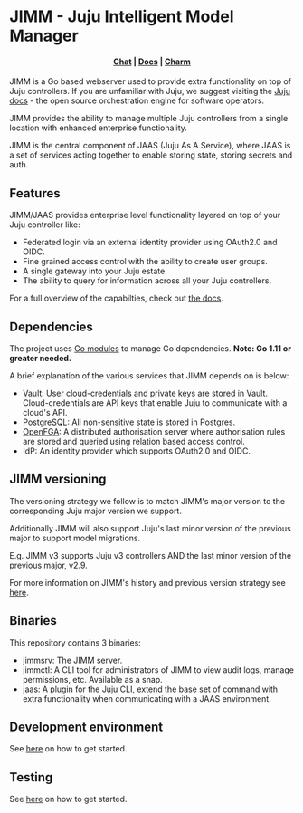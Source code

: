 # JIMM - Juju Intelligent Model Manager

[comment]: <> (Update the chat link below with a JIMM specific room)
<h4 align="center">
    <a href="https://app.element.io/#/room/#charmhub-juju:ubuntu.com">Chat</a> |
    <a href="https://canonical-jaas-documentation.readthedocs-hosted.com/en/latest/">Docs</a> |
    <a href="https://github.com/canonical/jimm-k8s-operator/">Charm</a>
</h4>

JIMM is a Go based webserver used to provide extra functionality on top of Juju controllers. 
If you are unfamiliar with Juju, we suggest visiting the [Juju docs](https://juju.is/) - 
the open source orchestration engine for software operators.

JIMM provides the ability to manage multiple Juju controllers from a single location with 
enhanced enterprise functionality.

JIMM is the central component of JAAS (Juju As A Service), where JAAS is a set of services 
acting together to enable storing state, storing secrets and auth.

## Features

JIMM/JAAS provides enterprise level functionality layered on top of your Juju controller like:
- Federated login via an external identity provider using OAuth2.0 and OIDC.
- Fine grained access control with the ability to create user groups.
- A single gateway into your Juju estate.
- The ability to query for information across all your Juju controllers.

For a full overview of the capabilties, check out 
[the docs](https://canonical-jaas-documentation.readthedocs-hosted.com/en/latest/explanation/jaas_overview/).


## Dependencies

The project uses [Go modules](https://golang.org/cmd/go/#hdr-Module_maintenance) to manage 
Go dependencies. **Note: Go 1.11 or greater needed.**

A brief explanation of the various services that JIMM depends on is below:
- [Vault](https://www.vaultproject.io/): User cloud-credentials and private keys are stored in Vault. Cloud-credentials are API keys that 
enable Juju to communicate with a cloud's API.
- [PostgreSQL](https://www.postgresql.org/): All non-sensitive state is stored in Postgres.
- [OpenFGA](https://openfga.dev/): A distributed authorisation server where authorisation rules are stored and queried 
using relation based access control.
- IdP: An identity provider which supports OAuth2.0 and OIDC.

## JIMM versioning

The versioning strategy we follow is to match JIMM's major version to the corresponding
Juju major version we support.

Additionally JIMM will also support Juju's last minor version of the previous major to 
support model migrations.

E.g. JIMM v3 supports Juju v3 controllers AND the last minor version 
of the previous major, v2.9.

For more information on JIMM's history and previous version strategy see [here](./doc/versioning.md).

## Binaries

This repository contains 3 binaries:
- jimmsrv: The JIMM server.
- jimmctl: A CLI tool for administrators of JIMM to view audit logs, manage permissions, etc. 
Available as a snap.
- jaas: A plugin for the Juju CLI, extend the base set of command with extra functionality when
communicating with a JAAS environment. 

## Development environment

See [here](./local/README.md) on how to get started.

## Testing

See [here](./CONTRIBUTING.md) on how to get started.
